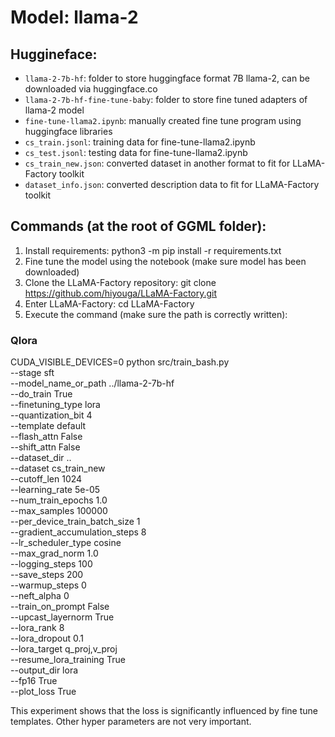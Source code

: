 # Model: llama-2

## Huggineface:
- `llama-2-7b-hf`: folder to store huggingface format 7B llama-2, can be downloaded via huggingface.co
- `llama-2-7b-hf-fine-tune-baby`: folder to store fine tuned adapters of llama-2 model
- `fine-tune-llama2.ipynb`: manually created fine tune program using huggingface libraries
- `cs_train.jsonl`: training data for fine-tune-llama2.ipynb
- `cs_test.jsonl`: testing data for fine-tune-llama2.ipynb
- `cs_train_new.json`: converted dataset in another format to fit for LLaMA-Factory toolkit
- `dataset_info.json`: converted description data to fit for LLaMA-Factory toolkit

## Commands (at the root of GGML folder):
1. Install requirements:
python3 -m pip install -r requirements.txt
2. Fine tune the model using the notebook (make sure model has been downloaded)
3. Clone the LLaMA-Factory repository:
git clone https://github.com/hiyouga/LLaMA-Factory.git
4. Enter LLaMA-Factory:
cd LLaMA-Factory
5. Execute the command (make sure the path is correctly written):
### Qlora
CUDA_VISIBLE_DEVICES=0 python src/train_bash.py \
    --stage sft \
    --model_name_or_path ../llama-2-7b-hf \
    --do_train True \
    --finetuning_type lora \
    --quantization_bit 4 \
    --template default \
    --flash_attn False \
    --shift_attn False \
    --dataset_dir .. \
    --dataset cs_train_new \
    --cutoff_len 1024 \
    --learning_rate 5e-05 \
    --num_train_epochs 1.0 \
    --max_samples 100000 \
    --per_device_train_batch_size 1 \
    --gradient_accumulation_steps 8 \
    --lr_scheduler_type cosine \
    --max_grad_norm 1.0 \
    --logging_steps 100 \
    --save_steps 200 \
    --warmup_steps 0 \
    --neft_alpha 0 \
    --train_on_prompt False \
    --upcast_layernorm True \
    --lora_rank 8 \
    --lora_dropout 0.1 \
    --lora_target q_proj,v_proj \
    --resume_lora_training True \
    --output_dir lora \
    --fp16 True \
    --plot_loss True 

This experiment shows that the loss is significantly influenced by fine tune templates. Other hyper parameters are not very important.
